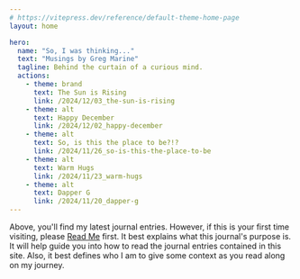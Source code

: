 ```yaml
---
# https://vitepress.dev/reference/default-theme-home-page
layout: home

hero:
  name: "So, I was thinking..."
  text: "Musings by Greg Marine"
  tagline: Behind the curtain of a curious mind.
  actions:
    - theme: brand
      text: The Sun is Rising
      link: /2024/12/03_the-sun-is-rising
    - theme: alt
      text: Happy December
      link: /2024/12/02_happy-december
    - theme: alt
      text: So, is this the place to be?!?
      link: /2024/11/26_so-is-this-the-place-to-be
    - theme: alt
      text: Warm Hugs
      link: /2024/11/23_warm-hugs
    - theme: alt
      text: Dapper G
      link: /2024/11/20_dapper-g
---
```


Above, you'll find my latest journal entries. However, if this is your first time visiting, please [Read Me](read-me) first. It best explains what this journal's purpose is. It will help guide you into how to read the journal entries contained in this site. Also, it best defines who I am to give some context as you read along on my journey.